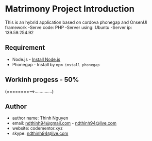 Matrimony Project Introduction
====

This is an hybrid application based on cordova phonegap and OnsenUI framework
-Serve code: PHP
-Server using: Ubuntu
-Server ip: 139.59.254.92

## Requirement

 * Node.js - [Install Node.js](http://nodejs.org)
 * Phonegap - Install by `npm install phonegap`

## Workinh progess - 50%

(==========>..............)

## Author
- author name: Thinh Nguyen
- email: ndthinh94@gmail.com - ndthinh94@live.com
- website: codementor.xyz
- skype: ndthinh94@live.com
